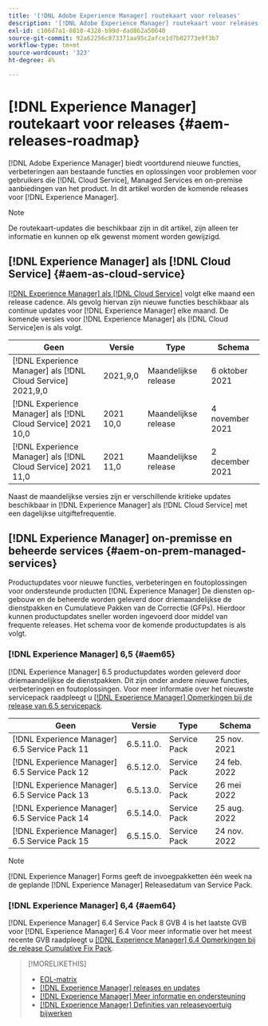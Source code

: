 ```yaml
---
title: '[!DNL Adobe Experience Manager] routekaart voor releases'
description: '[!DNL Adobe Experience Manager] routekaart voor releases'
exl-id: c106d7a1-8810-4328-b99d-dad862a50640
source-git-commit: 92a62256c873371aa95c2afce1d7b02773e9f3b7
workflow-type: tm+mt
source-wordcount: '323'
ht-degree: 4%

---
```


# [!DNL Experience Manager] routekaart voor releases {#aem-releases-roadmap}

[!DNL Adobe Experience Manager] biedt voortdurend nieuwe functies, verbeteringen aan bestaande functies en oplossingen voor problemen voor gebruikers die [!DNL Cloud Service], Managed Services en on-premise aanbiedingen van het product. In dit artikel worden de komende releases voor [!DNL Experience Manager].

>[!NOTE]
>
>De routekaart-updates die beschikbaar zijn in dit artikel, zijn alleen ter informatie en kunnen op elk gewenst moment worden gewijzigd.

## [!DNL Experience Manager] als [!DNL Cloud Service] {#aem-as-cloud-service}

[[!DNL Experience Manager] als [!DNL Cloud Service]](https://experienceleague.adobe.com/docs/experience-manager-cloud-service/release-notes/home.html) volgt elke maand een release cadence. Als gevolg hiervan zijn nieuwe functies beschikbaar als continue updates voor [!DNL Experience Manager] elke maand. De komende versies voor [!DNL Experience Manager] als [!DNL Cloud Service]en is als volgt.

| Geen | Versie | Type | Schema |
|---|---|---|---|
| [!DNL Experience Manager] als [!DNL Cloud Service] 2021,9,0 | 2021,9,0 | Maandelijkse release | 6 oktober 2021 |
| [!DNL Experience Manager] als [!DNL Cloud Service] 2021 10,0 | 2021 10,0 | Maandelijkse release | 4 november 2021 |
| [!DNL Experience Manager] als [!DNL Cloud Service] 2021 11,0 | 2021 11,0 | Maandelijkse release | 2 december 2021 |

Naast de maandelijkse versies zijn er verschillende kritieke updates beschikbaar in [!DNL Experience Manager] als [!DNL Cloud Service] met een dagelijkse uitgiftefrequentie.

## [!DNL Experience Manager] on-premisse en beheerde services {#aem-on-prem-managed-services}

Productupdates voor nieuwe functies, verbeteringen en foutoplossingen voor ondersteunde producten [!DNL Experience Manager] De diensten op-gebouw en de beheerde worden geleverd door driemaandelijkse de dienstpakken en Cumulatieve Pakken van de Correctie (GFPs). Hierdoor kunnen productupdates sneller worden ingevoerd door middel van frequente releases. Het schema voor de komende productupdates is als volgt.

### [!DNL Experience Manager] 6,5 {#aem65}

[!DNL Experience Manager] 6.5 productupdates worden geleverd door driemaandelijkse de dienstpakken. Dit zijn onder andere nieuwe functies, verbeteringen en foutoplossingen. Voor meer informatie over het nieuwste servicepack raadpleegt u [[!DNL Experience Manager] Opmerkingen bij de release van 6.5 servicepack](https://experienceleague.adobe.com/docs/experience-manager-65/release-notes/service-pack/sp-release-notes.html).

| Geen | Versie | Type | Schema |
|---|---|---|---|
| [!DNL Experience Manager] 6.5 Service Pack 11 | 6.5.11.0. | Service Pack | 25 nov. 2021 |
| [!DNL Experience Manager] 6.5 Service Pack 12 | 6.5.12.0. | Service Pack | 24 feb. 2022 |
| [!DNL Experience Manager] 6.5 Service Pack 13 | 6.5.13.0. | Service Pack | 26 mei 2022 |
| [!DNL Experience Manager] 6.5 Service Pack 14 | 6.5.14.0. | Service Pack | 25 aug. 2022 |
| [!DNL Experience Manager] 6.5 Service Pack 15 | 6.5.15.0. | Service Pack | 24 nov. 2022 |


>[!NOTE]
>
>[!DNL Experience Manager] Forms geeft de invoegpakketten één week na de geplande [!DNL Experience Manager] Releasedatum van Service Pack.

### [!DNL Experience Manager] 6,4 {#aem64}

[!DNL Experience Manager] 6.4 Service Pack 8 GVB 4 is het laatste GVB voor [!DNL Experience Manager] 6.4 Voor meer informatie over het meest recente GVB raadpleegt u [[!DNL Experience Manager] 6.4 Opmerkingen bij de release Cumulative Fix Pack](https://experienceleague.adobe.com/docs/experience-manager-64/release-notes/cfp-release-notes.html).

>[!MORELIKETHIS]
>
>* [EOL-matrix](https://helpx.adobe.com/support/programs/eol-matrix.html)
>* [[!DNL Experience Manager] releases en updates](https://helpx.adobe.com/experience-manager/aem-releases-updates.html)
>* [[!DNL Experience Manager] Meer informatie en ondersteuning](https://helpx.adobe.com/support/experience-manager.html)
>* [[!DNL Experience Manager] Definities van releasevoertuig bijwerken](/help/update-release-vehicle-definitions.md)

